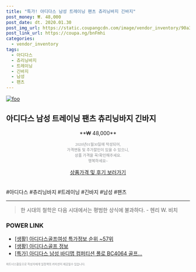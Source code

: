 ```yaml
--- 
title: "특가! 아디다스 남성 트레이닝 팬츠 츄리닝바지 긴바지" 
post_money: ₩. 48,000 
post_date: dt. 2020.01.30 
post_img_url: https://static.coupangcdn.com/image/vendor_inventory/90a3/762e1d7998f9eec5fa65f00c473ba1207a437297cb257f66c95f9589c677.jpg 
post_link_url: https://coupa.ng/bnFmhi 
categories: 
  - vendor_inventory 
tags: 
  - 아디다스 
  - 츄리닝바지 
  - 트레이닝 
  - 긴바지 
  - 남성 
  - 팬츠 
--- 
```

[![foo](https://static.coupangcdn.com/image/vendor_inventory/90a3/762e1d7998f9eec5fa65f00c473ba1207a437297cb257f66c95f9589c677.jpg)](https://coupa.ng/bnFmhi) 

## 아디다스 남성 트레이닝 팬츠 츄리닝바지 긴바지 
<p style="text-align: center;">**₩ 48,000**</p> 
<p style="text-align: center;"><span style="color: #898c8f; font-family: Georgia,Times,serif; font-size: 0.75em;">2020년01월30일에 작성되어, <br>가격변동 및 추가할인이 있을 수 있으니,<br> 상품 가격을 꼭!확인해주세요.<br>행복하세요~</span> 
</p>	 
<div markdown="0" style="text-align: center;"><a href="https://coupa.ng/bnFmhi" class="btn btn--success">상품가격 및 후기 보러가기</a></div> 
<br><br> 
  #아디다스 #츄리닝바지 #트레이닝 #긴바지 #남성 #팬츠 
<hr> 

> 한 시대의 철학은 다음 시대에서는 평범한 상식에 불과하다. - 헨리 W. 비치 


### POWER LINK

* <a href="https://blog.naver.com/sakai111/221779670362" target="_blank"> [생활] 아디다스골프여성 특가정보 순위 ~57위</a>
* <a href="https://blog.naver.com/fash111/221768666445" target="_blank"> [생활] 아디다스골프 정보 </a>
* <a href="https://blog.naver.com/sakai111/221790349817" target="_blank">[특가] 아디다스 남성 바디맵 컴퍼티션 폴로 BC4064 골프...</a>

<span style="color: #898c8f; font-family: Georgia,Times,serif; font-size: 0.55em;">파트너스활동으로 작성자에게 일정액의 커미션이 제공될수 있습니다.</span> 

